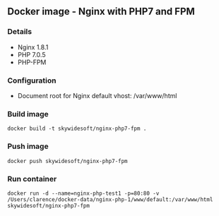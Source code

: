 Docker image - Nginx with PHP7 and FPM
--------------------------------------

### Details
- Nginx 1.8.1
- PHP 7.0.5
- PHP-FPM

### Configuration
- Document root for Nginx default vhost: /var/www/html

### Build image
    docker build -t skywidesoft/nginx-php7-fpm .

### Push image
    docker push skywidesoft/nginx-php7-fpm

### Run container
    docker run -d --name=nginx-php-test1 -p=80:80 -v /Users/clarence/docker-data/nginx-php-1/www/default:/var/www/html skywidesoft/nginx-php7-fpm
